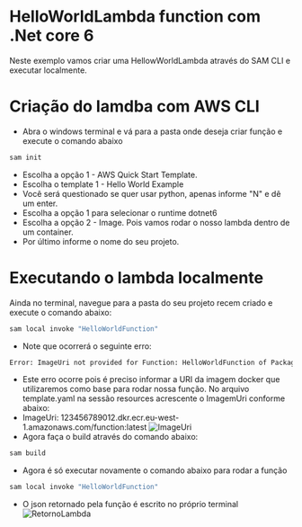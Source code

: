 # HelloWorldLambda function com .Net core 6

Neste exemplo vamos criar uma HellowWorldLambda através do SAM CLI e executar localmente.

# Criação do lamdba com AWS CLI
- Abra o windows terminal e vá para a pasta onde deseja criar função e execute o comando abaixo
```bash
sam init
```
- Escolha a opção 1 - AWS Quick Start Template.
- Escolha o template 1 - Hello World Example
- Você será questionado se quer usar python, apenas informe "N" e dê um enter.
- Escolha a opção 1 para selecionar o runtime dotnet6
- Escolha a opção 2 - Image. Pois vamos rodar o nosso lambda dentro de um container.
- Por último informe o nome do seu projeto.

# Executando o lambda localmente

Ainda no terminal, navegue para a pasta do seu projeto recem criado e execute o comando abaixo:
```bash
sam local invoke "HelloWorldFunction"
```
- Note que ocorrerá o seguinte erro:
```bash
Error: ImageUri not provided for Function: HelloWorldFunction of PackageType: Image
```
- Este erro ocorre pois é preciso informar a URI da imagem docker que utilizaremos como base para rodar nossa função. No arquivo template.yaml na sessão resources acrescente o ImagemUri conforme abaixo: 
- ImageUri: 123456789012.dkr.ecr.eu-west-1.amazonaws.com/function:latest
![ImageUri](https://user-images.githubusercontent.com/44115369/158993429-1bf418ff-cb15-4b7e-a8f0-f59b209584b2.png)
- Agora faça o build através do comando abaixo:
```bash
sam build
```
- Agora é só executar novamente o comando abaixo para rodar a função
```bash
sam local invoke "HelloWorldFunction"
```
- O json retornado pela função é escrito no próprio terminal
![RetornoLambda](https://user-images.githubusercontent.com/44115369/158994584-677cbeb4-6bcb-4620-997b-80ba308f57b2.png)
